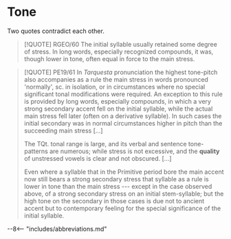 # Tone

Two quotes contradict each other.

>[!QUOTE] RGEO/60
>The initial syllable usually retained some degree of stress. In long words, especially recognized compounds, it was, though lower in tone, often equal in force to the main stress.

>[!QUOTE] PE19/61
>In *Tarquesta* pronunciation the highest tone-pitch also accompanies as a rule the main stress in words pronounced 'normally', sc. in isolation, or in circumstances where no special significant tonal modifications were required. An exception to this rule is provided by long words, especially compounds, in which a very strong secondary accent fell on the initial syllable, while the actual main stress fell later (often on a derivative syllable). In such cases the initial secondary was in normal circumstances higher in pitch than the succeeding main stress \[...\]
>
>The TQt. tonal range is large, and its verbal and sentence tone-patterns are numerous; while stress is not excessive, and the **quality** of unstressed vowels is clear and not obscured. \[...\]
>
>Even where a syllable that in the Primitive period bore the main accent now still bears a strong secondary stress that syllable as a rule is lower in tone than the main stress --- except in the case observed above, of a strong secondary stress on an initial stem-syllable; but the high tone on the secondary in those cases is due not to ancient accent but to contemporary feeling for the special significance of the initial syllable.

--8<-- "includes/abbreviations.md"